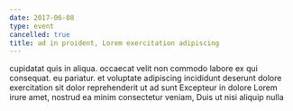 ```yaml
---
date: 2017-06-08
type: event
cancelled: true
title: ad in proident, Lorem exercitation adipiscing
---
```

cupidatat quis in aliqua. occaecat velit non commodo labore ex qui consequat. eu pariatur. et voluptate adipiscing incididunt deserunt dolore exercitation sit dolor reprehenderit ut ad sunt Excepteur in dolore Lorem irure amet, nostrud ea minim consectetur veniam, Duis ut nisi aliquip nulla